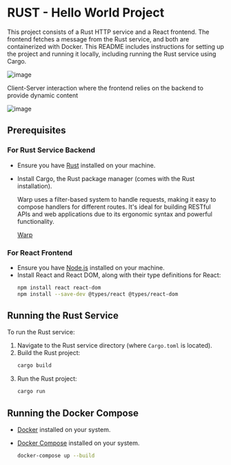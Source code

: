 # RUST - Hello World Project

This project consists of a Rust HTTP service and a React frontend. The frontend fetches a message from the Rust service, and both are containerized with Docker. This README includes instructions for setting up the project and running it locally, including running the Rust service using Cargo.

![image](https://github.com/user-attachments/assets/900a75b1-fe2f-460a-a8a2-4a04a377c105)

Client-Server interaction where the frontend relies on the backend to provide dynamic content

![image](https://github.com/user-attachments/assets/9d28f272-7be8-4c70-83b6-867afc6c46c6)

## Prerequisites

### For Rust Service Backend

- Ensure you have [Rust](https://www.rust-lang.org/tools/install) installed on your machine.
- Install Cargo, the Rust package manager (comes with the Rust installation).

   Warp uses a filter-based system to handle requests, making it easy to compose handlers for different routes. It's ideal for building RESTful APIs and web applications due to its ergonomic syntax and powerful functionality.

   [Warp](https://docs.rs/warp/latest/warp/)

### For React Frontend

- Ensure you have [Node.js](https://nodejs.org/) installed on your machine.
- Install React and React DOM, along with their type definitions for React:
  ```bash
  npm install react react-dom
  npm install --save-dev @types/react @types/react-dom

## Running the Rust Service

To run the Rust service:

1. Navigate to the Rust service directory (where `Cargo.toml` is located).
2. Build the Rust project:
   ```bash
   cargo build
3. Run the Rust project:
   ```bash
   cargo run

## Running the Docker Compose

- [Docker](https://www.docker.com/get-started) installed on your system.
- [Docker Compose](https://docs.docker.com/compose/install/) installed on your system.

   ```bash
   docker-compose up --build




